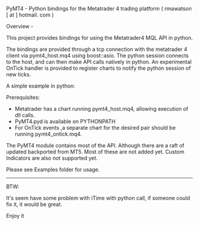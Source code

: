 PyMT4 - Python bindings for the Metatrader 4 trading platform  ( rmawatson [ at ] hotmail. com )

Overview -

This project provides bindings for using the Metatrader4 MQL API in python. 

The bindings are provided through a tcp connection with the metatrader 4 client
via pymt4_host.mq4 using boost::asio. The python session connects to the host, 
and can then make API calls natively in python. An experimental OnTick handler is 
provided to register charts to notify the python session of new ticks.

A simple example in python:

Prerequisites:
 - Metatrader has a chart running pymt4_host.mq4, allowing execution of dll calls.
 - PyMT4.pyd is available on PYTHONPATH
 - For OnTick events ,a separate chart for the desired pair should be running pymt4_ontick.mq4.
	
The PyMT4 module contains most of the API. Although there are a raft of updated backported from MT5.
Most of these are not added yet. Custom Indicators are also not supported yet.

Please see Examples folder for usage.

----

BTW:

It's seem have some problem with iTime with python call, if someone could fix it, it would be great.

Enjoy it
